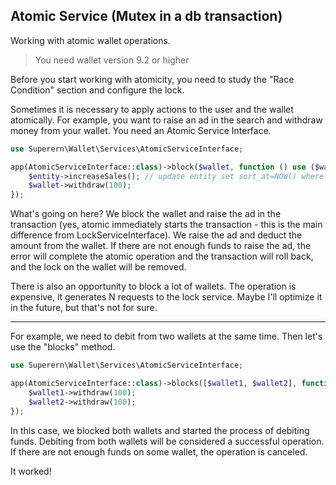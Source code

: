 ## Atomic Service (Mutex in a db transaction)

Working with atomic wallet operations.

> You need wallet version 9.2 or higher

Before you start working with atomicity, you need to study the "Race Condition" section and configure the lock.

Sometimes it is necessary to apply actions to the user and the wallet atomically. For example, you want to raise an ad in the search and withdraw money from your wallet.
You need an Atomic Service Interface.

```php
use Superern\Wallet\Services\AtomicServiceInterface;

app(AtomicServiceInterface::class)->block($wallet, function () use ($wallet, $entity) {
    $entity->increaseSales(); // update entity set sort_at=NOW() where id=123;
    $wallet->withdraw(100);
});
```

What's going on here?
We block the wallet and raise the ad in the transaction (yes, atomic immediately starts the transaction - this is the main difference from LockServiceInterface).
We raise the ad and deduct the amount from the wallet. If there are not enough funds to raise the ad, the error will complete the atomic operation and the transaction will roll back, and the lock on the wallet will be removed.

There is also an opportunity to block a lot of wallets. The operation is expensive, it generates N requests to the lock service. Maybe I'll optimize it in the future, but that's not for sure.

---

For example, we need to debit from two wallets at the same time. Then let's use the "blocks" method.

```php
use Superern\Wallet\Services\AtomicServiceInterface;

app(AtomicServiceInterface::class)->blocks([$wallet1, $wallet2], function () use ($wallet1, $wallet2) {
    $wallet1->withdraw(100);
    $wallet2->withdraw(100);
});
```

In this case, we blocked both wallets and started the process of debiting funds. Debiting from both wallets will be considered a successful operation. If there are not enough funds on some wallet, the operation is canceled.

It worked! 

